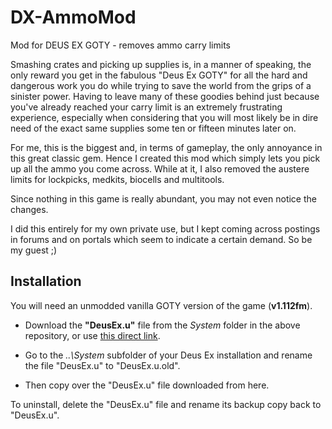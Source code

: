 # DX-AmmoMod
Mod for DEUS EX GOTY - removes ammo carry limits

Smashing crates and picking up supplies is, in a manner of speaking, the only reward you get in the fabulous "Deus Ex GOTY" for all the hard and dangerous work you do while trying to save the world from the grips of a sinister power. Having to leave many of these goodies behind just because you've already reached your carry limit is an extremely frustrating experience, especially when considering that you will most likely be in dire need of the exact same supplies some ten or fifteen minutes later on. 

For me, this is the biggest and, in terms of gameplay, the only annoyance in this great classic gem. Hence I created this mod which simply lets you pick up all the ammo you come across. While at it, I also removed the austere limits for lockpicks, medkits, biocells and multitools.

Since nothing in this game is really abundant, you may not even notice the changes.

I did this entirely for my own private use, but I kept coming across postings in forums and on portals which seem to indicate a certain demand. So be my guest ;)


## Installation

You will need an unmodded vanilla GOTY version of the game (**v1.112fm**).

- Download the **"DeusEx.u"** file from the *System* folder in the above repository, or use [this direct link](https://github.com/philobyte/DX-AmmoMod/raw/master/System/DeusEx.u).

- Go to the *..\System* subfolder of your Deus Ex installation and rename the file "DeusEx.u" to "DeusEx.u.old".

- Then copy over the "DeusEx.u" file downloaded from here. 


To uninstall, delete the "DeusEx.u" file and rename its backup copy back to "DeusEx.u".
